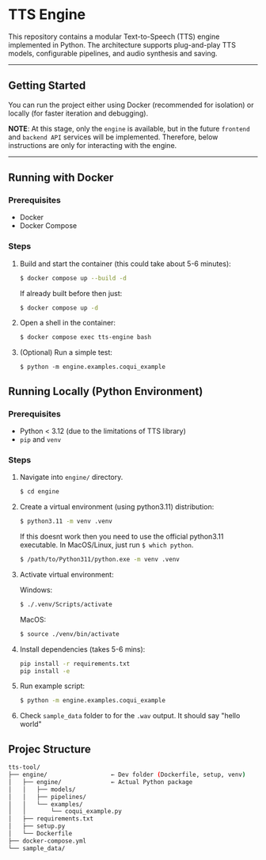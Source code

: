 # TTS Engine

This repository contains a modular Text-to-Speech (TTS) engine implemented in Python. The architecture supports plug-and-play TTS models, configurable pipelines, and audio synthesis and saving.

---

## Getting Started

You can run the project either using Docker (recommended for isolation) or locally (for faster iteration and debugging).

**NOTE**: At this stage, only the `engine` is available, but in the future `frontend` and `backend API` services will be implemented. Therefore, below instructions are only for interacting with the engine.

---

## Running with Docker

### Prerequisites

- Docker
- Docker Compose

### Steps

1. Build and start the container (this could take about 5-6 minutes):

   ```bash
   $ docker compose up --build -d
    ```
    If already built before then just:
   ```bash
   $ docker compose up -d
    ```
2. Open a shell in the container:

   ```bash
   $ docker compose exec tts-engine bash
    ```
3. (Optional) Run a simple test:
    ```
    $ python -m engine.examples.coqui_example
    ```

## Running Locally (Python Environment)

### Prerequisites

- Python < 3.12 (due to the limitations of TTS library)
- `pip` and `venv`
### Steps
1. Navigate into `engine/` directory.
    ```bash
    $ cd engine 
    ```
2. Create a virtual environment (using python3.11) distribution:
    ```bash
    $ python3.11 -m venv .venv
    ```
    If this doesnt work then you need to use the official python3.11 executable. In MacOS/Linux, just run `$ which python`.
    ```bash 
    $ /path/to/Python311/python.exe -m venv .venv
    ``` 
3. Activate virtual environment:

    Windows:
    ```bash
    $ ./.venv/Scripts/activate
    ```
    MacOS:
    ```bash
    $ source ./venv/bin/activate
    ```
4. Install dependencies (takes 5-6 mins):
    ```bash
    pip install -r requirements.txt
    pip install -e
    ```
5. Run example script:
    ```bash
    $ python -m engine.examples.coqui_example
    ```
6. Check `sample_data` folder to for the `.wav` output. It should say "hello world"

## Projec Structure
```bash
tts-tool/
├── engine/                  ← Dev folder (Dockerfile, setup, venv)
│   ├── engine/              ← Actual Python package
│   │   ├── models/
│   │   ├── pipelines/
│   │   └── examples/
│   │       └── coqui_example.py
│   ├── requirements.txt
│   ├── setup.py
│   └── Dockerfile
├── docker-compose.yml
└── sample_data/
```